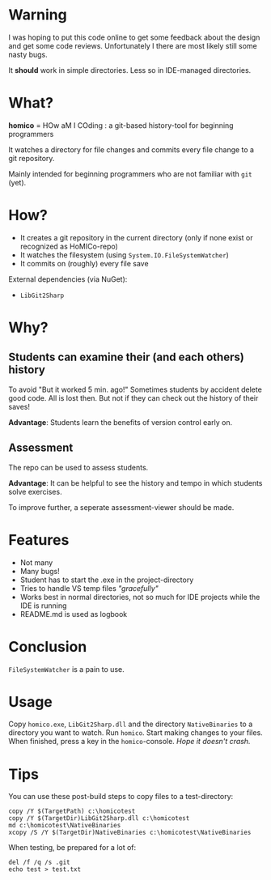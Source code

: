 # Warning

I was hoping to put this code online to get some feedback about the design and get
some code reviews. Unfortunately I there are most likely still some nasty bugs.

It **should** work in simple directories. Less so in IDE-managed directories.



# What?

**homico** = HOw aM I COding : a git-based history-tool for beginning programmers 

It watches a directory for file changes and commits every file change to a
git repository.

Mainly intended for beginning programmers who are not familiar with `git` (yet).



# How?

- It creates a git repository in the current directory (only if none exist
or recognized as HoMICo-repo)
- It watches the filesystem (using `System.IO.FileSystemWatcher`)
- It commits on (roughly) every file save

External dependencies (via NuGet):

- `LibGit2Sharp`



# Why?


## Students can examine their (and each others) history

To avoid "But it worked 5 min. ago!" 
Sometimes students by accident delete good code. 
All is lost then. But not if they can check out the history of their saves!

**Advantage**: Students learn the benefits of version control early on.


## Assessment

The repo can be used to assess students.

**Advantage**: It can be helpful to see the history and tempo in which students
solve exercises.

To improve further, a seperate assessment-viewer should be made.



# Features

- Not many
- Many bugs!
- Student has to start the .exe in the project-directory
- Tries to handle VS temp files *"gracefully"*
- Works best in normal directories, not so much for IDE projects while the IDE is running
- README.md is used as logbook



# Conclusion

`FileSystemWatcher` is a pain to use.



# Usage

Copy `homico.exe`, `LibGit2Sharp.dll` and the directory
`NativeBinaries` to a directory you want to watch. Run `homico`. Start making
changes to your files. When finished, press a key in the `homico`-console.
*Hope it doesn't crash.*



# Tips

You can use these post-build steps to copy files to a test-directory:

```
copy /Y $(TargetPath) c:\homicotest
copy /Y $(TargetDir)LibGit2Sharp.dll c:\homicotest
md c:\homicotest\NativeBinaries
xcopy /S /Y $(TargetDir)NativeBinaries c:\homicotest\NativeBinaries
```

When testing, be prepared for a lot of:

```
del /f /q /s .git
echo test > test.txt
```
